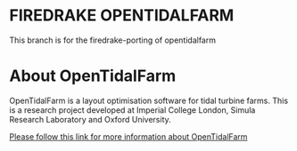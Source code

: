 FIREDRAKE OPENTIDALFARM
=======================

This branch is for the firedrake-porting of opentidalfarm


About OpenTidalFarm 
===================
OpenTidalFarm is a layout optimisation software for tidal turbine farms. 
This is a research project developed at Imperial College London, Simula Research Laboratory and Oxford University.

[Please follow this link for more information about OpenTidalFarm](http://opentidalfarm.readthedocs.org/en/latest/index.html#)
